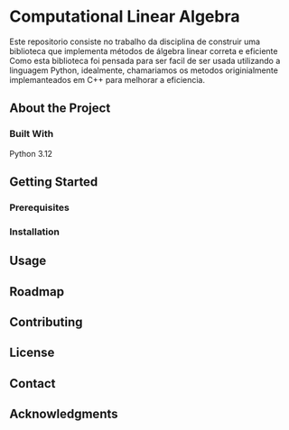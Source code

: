 # Computational Linear Algebra

Este repositorio consiste no trabalho da disciplina de construir uma biblioteca que implementa
métodos de álgebra linear correta e eficiente
Como esta biblioteca foi pensada para ser facil de ser usada utilizando a linguagem Python, idealmente, chamariamos os metodos originialmente implemanteados em C++ para melhorar a eficiencia.

## About the Project

### Built With

Python 3.12

## Getting Started

### Prerequisites

### Installation

## Usage

## Roadmap

## Contributing

## License

## Contact

## Acknowledgments

